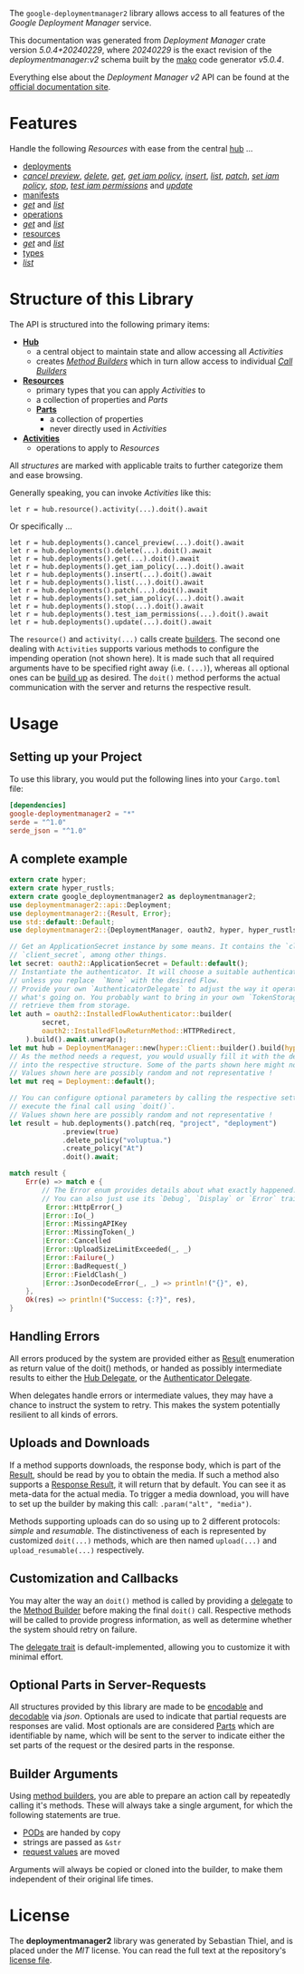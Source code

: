 <!---
DO NOT EDIT !
This file was generated automatically from 'src/generator/templates/api/README.md.mako'
DO NOT EDIT !
-->
The `google-deploymentmanager2` library allows access to all features of the *Google Deployment Manager* service.

This documentation was generated from *Deployment Manager* crate version *5.0.4+20240229*, where *20240229* is the exact revision of the *deploymentmanager:v2* schema built by the [mako](http://www.makotemplates.org/) code generator *v5.0.4*.

Everything else about the *Deployment Manager* *v2* API can be found at the
[official documentation site](https://cloud.google.com/deployment-manager).
# Features

Handle the following *Resources* with ease from the central [hub](https://docs.rs/google-deploymentmanager2/5.0.4+20240229/google_deploymentmanager2/DeploymentManager) ... 

* [deployments](https://docs.rs/google-deploymentmanager2/5.0.4+20240229/google_deploymentmanager2/api::Deployment)
 * [*cancel preview*](https://docs.rs/google-deploymentmanager2/5.0.4+20240229/google_deploymentmanager2/api::DeploymentCancelPreviewCall), [*delete*](https://docs.rs/google-deploymentmanager2/5.0.4+20240229/google_deploymentmanager2/api::DeploymentDeleteCall), [*get*](https://docs.rs/google-deploymentmanager2/5.0.4+20240229/google_deploymentmanager2/api::DeploymentGetCall), [*get iam policy*](https://docs.rs/google-deploymentmanager2/5.0.4+20240229/google_deploymentmanager2/api::DeploymentGetIamPolicyCall), [*insert*](https://docs.rs/google-deploymentmanager2/5.0.4+20240229/google_deploymentmanager2/api::DeploymentInsertCall), [*list*](https://docs.rs/google-deploymentmanager2/5.0.4+20240229/google_deploymentmanager2/api::DeploymentListCall), [*patch*](https://docs.rs/google-deploymentmanager2/5.0.4+20240229/google_deploymentmanager2/api::DeploymentPatchCall), [*set iam policy*](https://docs.rs/google-deploymentmanager2/5.0.4+20240229/google_deploymentmanager2/api::DeploymentSetIamPolicyCall), [*stop*](https://docs.rs/google-deploymentmanager2/5.0.4+20240229/google_deploymentmanager2/api::DeploymentStopCall), [*test iam permissions*](https://docs.rs/google-deploymentmanager2/5.0.4+20240229/google_deploymentmanager2/api::DeploymentTestIamPermissionCall) and [*update*](https://docs.rs/google-deploymentmanager2/5.0.4+20240229/google_deploymentmanager2/api::DeploymentUpdateCall)
* [manifests](https://docs.rs/google-deploymentmanager2/5.0.4+20240229/google_deploymentmanager2/api::Manifest)
 * [*get*](https://docs.rs/google-deploymentmanager2/5.0.4+20240229/google_deploymentmanager2/api::ManifestGetCall) and [*list*](https://docs.rs/google-deploymentmanager2/5.0.4+20240229/google_deploymentmanager2/api::ManifestListCall)
* [operations](https://docs.rs/google-deploymentmanager2/5.0.4+20240229/google_deploymentmanager2/api::Operation)
 * [*get*](https://docs.rs/google-deploymentmanager2/5.0.4+20240229/google_deploymentmanager2/api::OperationGetCall) and [*list*](https://docs.rs/google-deploymentmanager2/5.0.4+20240229/google_deploymentmanager2/api::OperationListCall)
* [resources](https://docs.rs/google-deploymentmanager2/5.0.4+20240229/google_deploymentmanager2/api::Resource)
 * [*get*](https://docs.rs/google-deploymentmanager2/5.0.4+20240229/google_deploymentmanager2/api::ResourceGetCall) and [*list*](https://docs.rs/google-deploymentmanager2/5.0.4+20240229/google_deploymentmanager2/api::ResourceListCall)
* [types](https://docs.rs/google-deploymentmanager2/5.0.4+20240229/google_deploymentmanager2/api::Type)
 * [*list*](https://docs.rs/google-deploymentmanager2/5.0.4+20240229/google_deploymentmanager2/api::TypeListCall)




# Structure of this Library

The API is structured into the following primary items:

* **[Hub](https://docs.rs/google-deploymentmanager2/5.0.4+20240229/google_deploymentmanager2/DeploymentManager)**
    * a central object to maintain state and allow accessing all *Activities*
    * creates [*Method Builders*](https://docs.rs/google-deploymentmanager2/5.0.4+20240229/google_deploymentmanager2/client::MethodsBuilder) which in turn
      allow access to individual [*Call Builders*](https://docs.rs/google-deploymentmanager2/5.0.4+20240229/google_deploymentmanager2/client::CallBuilder)
* **[Resources](https://docs.rs/google-deploymentmanager2/5.0.4+20240229/google_deploymentmanager2/client::Resource)**
    * primary types that you can apply *Activities* to
    * a collection of properties and *Parts*
    * **[Parts](https://docs.rs/google-deploymentmanager2/5.0.4+20240229/google_deploymentmanager2/client::Part)**
        * a collection of properties
        * never directly used in *Activities*
* **[Activities](https://docs.rs/google-deploymentmanager2/5.0.4+20240229/google_deploymentmanager2/client::CallBuilder)**
    * operations to apply to *Resources*

All *structures* are marked with applicable traits to further categorize them and ease browsing.

Generally speaking, you can invoke *Activities* like this:

```Rust,ignore
let r = hub.resource().activity(...).doit().await
```

Or specifically ...

```ignore
let r = hub.deployments().cancel_preview(...).doit().await
let r = hub.deployments().delete(...).doit().await
let r = hub.deployments().get(...).doit().await
let r = hub.deployments().get_iam_policy(...).doit().await
let r = hub.deployments().insert(...).doit().await
let r = hub.deployments().list(...).doit().await
let r = hub.deployments().patch(...).doit().await
let r = hub.deployments().set_iam_policy(...).doit().await
let r = hub.deployments().stop(...).doit().await
let r = hub.deployments().test_iam_permissions(...).doit().await
let r = hub.deployments().update(...).doit().await
```

The `resource()` and `activity(...)` calls create [builders][builder-pattern]. The second one dealing with `Activities` 
supports various methods to configure the impending operation (not shown here). It is made such that all required arguments have to be 
specified right away (i.e. `(...)`), whereas all optional ones can be [build up][builder-pattern] as desired.
The `doit()` method performs the actual communication with the server and returns the respective result.

# Usage

## Setting up your Project

To use this library, you would put the following lines into your `Cargo.toml` file:

```toml
[dependencies]
google-deploymentmanager2 = "*"
serde = "^1.0"
serde_json = "^1.0"
```

## A complete example

```Rust
extern crate hyper;
extern crate hyper_rustls;
extern crate google_deploymentmanager2 as deploymentmanager2;
use deploymentmanager2::api::Deployment;
use deploymentmanager2::{Result, Error};
use std::default::Default;
use deploymentmanager2::{DeploymentManager, oauth2, hyper, hyper_rustls, chrono, FieldMask};

// Get an ApplicationSecret instance by some means. It contains the `client_id` and 
// `client_secret`, among other things.
let secret: oauth2::ApplicationSecret = Default::default();
// Instantiate the authenticator. It will choose a suitable authentication flow for you, 
// unless you replace  `None` with the desired Flow.
// Provide your own `AuthenticatorDelegate` to adjust the way it operates and get feedback about 
// what's going on. You probably want to bring in your own `TokenStorage` to persist tokens and
// retrieve them from storage.
let auth = oauth2::InstalledFlowAuthenticator::builder(
        secret,
        oauth2::InstalledFlowReturnMethod::HTTPRedirect,
    ).build().await.unwrap();
let mut hub = DeploymentManager::new(hyper::Client::builder().build(hyper_rustls::HttpsConnectorBuilder::new().with_native_roots().https_or_http().enable_http1().build()), auth);
// As the method needs a request, you would usually fill it with the desired information
// into the respective structure. Some of the parts shown here might not be applicable !
// Values shown here are possibly random and not representative !
let mut req = Deployment::default();

// You can configure optional parameters by calling the respective setters at will, and
// execute the final call using `doit()`.
// Values shown here are possibly random and not representative !
let result = hub.deployments().patch(req, "project", "deployment")
             .preview(true)
             .delete_policy("voluptua.")
             .create_policy("At")
             .doit().await;

match result {
    Err(e) => match e {
        // The Error enum provides details about what exactly happened.
        // You can also just use its `Debug`, `Display` or `Error` traits
         Error::HttpError(_)
        |Error::Io(_)
        |Error::MissingAPIKey
        |Error::MissingToken(_)
        |Error::Cancelled
        |Error::UploadSizeLimitExceeded(_, _)
        |Error::Failure(_)
        |Error::BadRequest(_)
        |Error::FieldClash(_)
        |Error::JsonDecodeError(_, _) => println!("{}", e),
    },
    Ok(res) => println!("Success: {:?}", res),
}

```
## Handling Errors

All errors produced by the system are provided either as [Result](https://docs.rs/google-deploymentmanager2/5.0.4+20240229/google_deploymentmanager2/client::Result) enumeration as return value of
the doit() methods, or handed as possibly intermediate results to either the 
[Hub Delegate](https://docs.rs/google-deploymentmanager2/5.0.4+20240229/google_deploymentmanager2/client::Delegate), or the [Authenticator Delegate](https://docs.rs/yup-oauth2/*/yup_oauth2/trait.AuthenticatorDelegate.html).

When delegates handle errors or intermediate values, they may have a chance to instruct the system to retry. This 
makes the system potentially resilient to all kinds of errors.

## Uploads and Downloads
If a method supports downloads, the response body, which is part of the [Result](https://docs.rs/google-deploymentmanager2/5.0.4+20240229/google_deploymentmanager2/client::Result), should be
read by you to obtain the media.
If such a method also supports a [Response Result](https://docs.rs/google-deploymentmanager2/5.0.4+20240229/google_deploymentmanager2/client::ResponseResult), it will return that by default.
You can see it as meta-data for the actual media. To trigger a media download, you will have to set up the builder by making
this call: `.param("alt", "media")`.

Methods supporting uploads can do so using up to 2 different protocols: 
*simple* and *resumable*. The distinctiveness of each is represented by customized 
`doit(...)` methods, which are then named `upload(...)` and `upload_resumable(...)` respectively.

## Customization and Callbacks

You may alter the way an `doit()` method is called by providing a [delegate](https://docs.rs/google-deploymentmanager2/5.0.4+20240229/google_deploymentmanager2/client::Delegate) to the 
[Method Builder](https://docs.rs/google-deploymentmanager2/5.0.4+20240229/google_deploymentmanager2/client::CallBuilder) before making the final `doit()` call. 
Respective methods will be called to provide progress information, as well as determine whether the system should 
retry on failure.

The [delegate trait](https://docs.rs/google-deploymentmanager2/5.0.4+20240229/google_deploymentmanager2/client::Delegate) is default-implemented, allowing you to customize it with minimal effort.

## Optional Parts in Server-Requests

All structures provided by this library are made to be [encodable](https://docs.rs/google-deploymentmanager2/5.0.4+20240229/google_deploymentmanager2/client::RequestValue) and 
[decodable](https://docs.rs/google-deploymentmanager2/5.0.4+20240229/google_deploymentmanager2/client::ResponseResult) via *json*. Optionals are used to indicate that partial requests are responses 
are valid.
Most optionals are are considered [Parts](https://docs.rs/google-deploymentmanager2/5.0.4+20240229/google_deploymentmanager2/client::Part) which are identifiable by name, which will be sent to 
the server to indicate either the set parts of the request or the desired parts in the response.

## Builder Arguments

Using [method builders](https://docs.rs/google-deploymentmanager2/5.0.4+20240229/google_deploymentmanager2/client::CallBuilder), you are able to prepare an action call by repeatedly calling it's methods.
These will always take a single argument, for which the following statements are true.

* [PODs][wiki-pod] are handed by copy
* strings are passed as `&str`
* [request values](https://docs.rs/google-deploymentmanager2/5.0.4+20240229/google_deploymentmanager2/client::RequestValue) are moved

Arguments will always be copied or cloned into the builder, to make them independent of their original life times.

[wiki-pod]: http://en.wikipedia.org/wiki/Plain_old_data_structure
[builder-pattern]: http://en.wikipedia.org/wiki/Builder_pattern
[google-go-api]: https://github.com/google/google-api-go-client

# License
The **deploymentmanager2** library was generated by Sebastian Thiel, and is placed 
under the *MIT* license.
You can read the full text at the repository's [license file][repo-license].

[repo-license]: https://github.com/Byron/google-apis-rsblob/main/LICENSE.md

